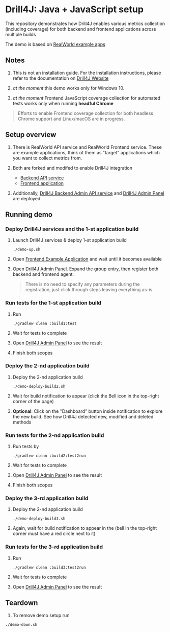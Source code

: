 # Drill4J: Java + JavaScript setup

This repository demonstrates how Drill4J enables various metrics collection (including coverage) for both backend and frontend applications across multiple builds

The demo is based on [RealWorld example apps](https://codebase.show/projects/realworld)

## Notes

1. This is not an installation guide. For the installation instructions, please refer to the documentation on [Drill4J Website](https://drill4j.github.io/docs/installation/drill-admin)

2. *at the moment* this demo works only for Windows 10.

3. *at the moment* Frontend JavaScript coverage collection for automated tests works only when running **headful Chrome**

> Efforts to enable Frontend coverage collection for both headless Chrome support and Linux/macOS are in progress.

## Setup overview

1. There is RealWorld API service and RealWorld Frontend service. These are example applications, think of them as "target" applications which you want to collect metrics from.

2. Both are forked and modifed to enable Drill4J integration
    - [Backend API service](https://github.com/Drill4J/spring-boot-realworld-example-app)
    - [Frontend application](https://github.com/Drill4J/angular-realworld-example-app)

3. Additionally, [Drill4J Backend Admin API service](http://localhost:8091) and [Drill4J Admin Panel](http://localhost:8091) are deployed.

## Running demo

### Deploy Drill4J services and the **1-st** application build

1. Launch Drill4J services & deploy 1-st application build

    ```shell
    ./demo-up.sh
    ```

2. Open [Frontend Example Application](http://localhost:8080) and wait until it becomes available

3. Open [Drill4J Admin Panel](http://localhost:8091). Expand the group entry, then register both backend and frontend agent.

      > There is no need to specify any parameters during the registration, just click through steps leaving everything as-is.

### Run tests for the **1-st** application build

1. Run

    ```shell
    ./gradlew clean :build1:test
    ```

2. Wait for tests to complete

3. Open [Drill4J Admin Panel](http://localhost:8091) to see the result

4. Finish both scopes


### Deploy the **2-nd** application build

1. Deploy the 2-nd application build

    ```shell
    ./demo-deploy-build2.sh
    ```

2. Wait for build notification to appear (click the Bell icon in the top-right corner of the page)

3. **Optional**: Click on the "Dashboard" button inside notification to explore the new build. See how Drill4J detected new, modified and deleted methods

### Run tests for the **2-nd** application build

1. Run tests by

    ```shell
    ./gradlew clean :build2:test2run
    ```

2. Wait for tests to complete

3. Open [Drill4J Admin Panel](http://localhost:8091) to see the result

4. Finish both scopes


### Deploy the **3-rd** application build

1. Deploy the 2-nd application build

    ```shell
    ./demo-deploy-build3.sh
    ```

2. Again, wait for build notification to appear in the (bell in the top-right corner must have a red circle next to it)

### Run tests for the **3-rd** application build

1. Run

    ```shell
    ./gradlew clean :build3:test2run
    ```

2. Wait for tests to complete

3. Open [Drill4J Admin Panel](http://localhost:8091) to see the result

## Teardown

1. To remove demo setup run

  ```shell
  ./demo-down.sh
  ```
